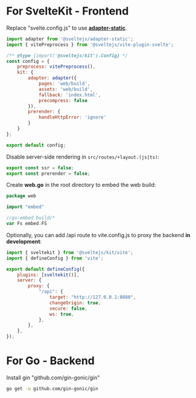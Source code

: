 
# For SvelteKit - Frontend
Replace "svelte.config.js" to use **[adapter-static](https://svelte.dev/docs/kit/adapter-static)**.
```js
import adapter from '@sveltejs/adapter-static';
import { vitePreprocess } from '@sveltejs/vite-plugin-svelte';

/** @type {import('@sveltejs/kit').Config} */
const config = {
	preprocess: vitePreprocess(),
	kit: {
		adapter: adapter({
			pages: 'web/build',
			assets: 'web/build',
			fallback: 'index.html',
			precompress: false
		}),
		prerender: {
			handleHttpError: 'ignore'
		}
	}
};

export default config;
```

Disable server-side rendering in `src/routes/+layout.(js|ts)`:
```js
export const ssr = false;
export const prerender = false;
```

Create **web.go** in the root directory to embed the web build:
```go
package web

import "embed"

//go:embed build/*
var Fs embed.FS
```

Optionally, you can add /api route to vite.config.js to proxy the backend **in development**:
```js
import { sveltekit } from '@sveltejs/kit/vite';
import { defineConfig } from 'vite';

export default defineConfig({
	plugins: [sveltekit()],
	server: {
		proxy: {
			"/api": {
				target: "http://127.0.0.1:8080",
				changeOrigin: true,
				secure: false,
				ws: true,
			},
		},
	},
});
```

# For Go - Backend

Install gin "github.com/gin-gonic/gin"
```sh
go get -u github.com/gin-gonic/gin
```


